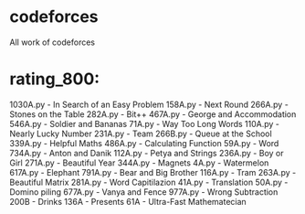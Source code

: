 # codeforces
All work of codeforces

# rating_800:
1030A.py    - In Search of an Easy Problem
158A.py     - Next Round
266A.py     - Stones on the Table
282A.py     - Bit++
467A.py     - George and Accommodation
546A.py     - Soldier and Bananas
71A.py      - Way Too Long Words
110A.py     - Nearly Lucky Number
231A.py     - Team
266B.py     - Queue at the School
339A.py     - Helpful Maths
486A.py     - Calculating Function
59A.py      - Word
734A.py     - Anton and Danik
112A.py     - Petya and Strings
236A.py     - Boy or Girl
271A.py     - Beautiful Year
344A.py     - Magnets
4A.py       - Watermelon 
617A.py     - Elephant
791A.py     - Bear and Big Brother
116A.py     - Tram
263A.py     - Beautiful Matrix
281A.py     - Word Capitilazion
41A.py      - Translation
50A.py      - Domino piling
677A.py     - Vanya and Fence
977A.py     - Wrong Subtraction
200B        - Drinks
136A        - Presents
61A         - Ultra-Fast Mathematecian

